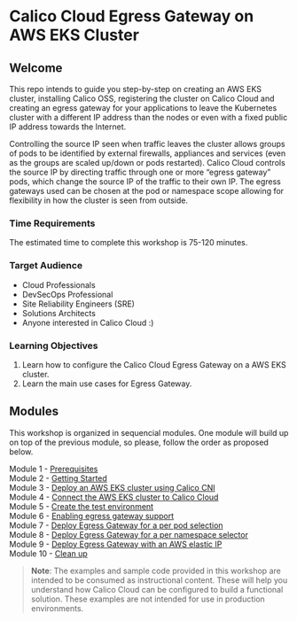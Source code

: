 # Calico Cloud Egress Gateway on AWS EKS Cluster 

## Welcome

This repo intends to guide you step-by-step on creating an AWS EKS cluster, installing Calico OSS, registering the cluster on Calico Cloud and creating an egress gateway for your applications to leave the Kubernetes cluster with a different IP address than the nodes or even with a fixed public IP address towards the Internet.

Controlling the source IP seen when traffic leaves the cluster allows groups of pods to be identified by external firewalls, appliances and services (even as the groups are scaled up/down or pods restarted). Calico Cloud controls the source IP by directing traffic through one or more “egress gateway” pods, which change the source IP of the traffic to their own IP. The egress gateways used can be chosen at the pod or namespace scope allowing for flexibility in how the cluster is seen from outside.

### Time Requirements

The estimated time to complete this workshop is 75-120 minutes.

### Target Audience

- Cloud Professionals
- DevSecOps Professional
- Site Reliability Engineers (SRE)
- Solutions Architects
- Anyone interested in Calico Cloud :)

### Learning Objectives

1. Learn how to configure the Calico Cloud Egress Gateway on a AWS EKS cluster.
2. Learn the main use cases for Egress Gateway.

## Modules

This workshop is organized in sequencial modules. One module will build up on top of the previous module, so please, follow the order as proposed below.

Module 1 - [Prerequisites](/modules/module-1-prereq.md)  
Module 2 - [Getting Started](/modules/module-2-getting-started.md)  
Module 3 - [Deploy an AWS EKS cluster using Calico CNI](/modules/module-3-deploy-eks.md)  
Module 4 - [Connect the AWS EKS cluster to Calico Cloud](/modules/module-4-connect-calicocloud.md)  
Module 5 - [Create the test environment](/modules/module-5-test-environment.md)  
Module 6 - [Enabling egress gateway support](/modules/module-6-egw-support.md)  
Module 7 - [Deploy Egress Gateway for a per pod selection](/modules/module-7-egw-perpod.md)  
Module 8 - [Deploy Egress Gateway for a per namespace selector](/modules/module-8-egw-pernamespace.md)  
Module 9 - [Deploy Egress Gateway with an AWS elastic IP](/modules/module-9-egw-elastic-ip.md)  
Module 10 - [Clean up](/modules/module-10-clean-up.md)  

> **Note**: The examples and sample code provided in this workshop are intended to be consumed as instructional content. These will help you understand how Calico Cloud can be configured to build a functional solution. These examples are not intended for use in production environments.